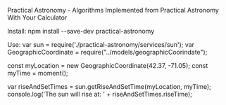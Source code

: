 Practical Astronomy - Algorithms Implemented from Practical Astronomy With Your Calculator

Install:
npm install --save-dev practical-astronomy

Use:
var sun = require('./practical-astronomy/services/sun');
var GeographicCoordinate = require("../models/geographicCoorindate");

const myLocation = new GeographicCoordinate(42.37, -71.05);
const myTime = moment();

var riseAndSetTimes = sun.getRiseAndSetTime(myLocation, myTime);
console.log('The sun will rise at: ' + riseAndSetTimes.riseTime);